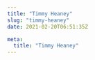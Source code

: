 ```yaml
---
title: "Timmy Heaney"
slug: "timmy-heaney"
date: 2021-02-20T06:51:35Z

meta:
  title: "Timmy Heaney"
---
```



